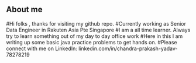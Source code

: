 ## About me
#Hi folks , thanks for visiting my github repo.
#Currently working as Senior Data Engineer in Rakuten Asia Pte Singapore
#I am a all time learner. Always try to learn something out of my day to day office work
#Here in this I am writing up some basic java practice problems to get hands on. 
#Please connect with me on LinkedIn: linkedin.com/in/chandra-prakash-yadav-78278219


